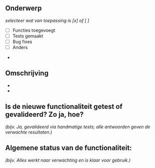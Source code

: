 ## Onderwerp
_selecteer wat van toepassing is [x] of [ ]_ 
- [ ] Functies toegevoegt
- [ ] Tests gemaakt
- [ ] Bug fixes
- [ ] Anders
- 
## Omschrijving
- 
- 

## Is de nieuwe functionaliteit getest of gevalideerd? Zo ja, hoe?
_(bijv. Ja, gevalideerd via handmatige tests; alle antwoorden geven de verwachte resultaten.)_


## Algemene status van de functionaliteit:
_(bijv. Alles werkt naar verwachting en is klaar voor gebruik.)_
